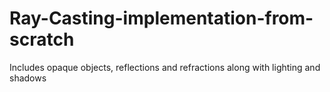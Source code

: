 # Ray-Casting-implementation-from-scratch
Includes opaque objects, reflections and refractions along with lighting and shadows

